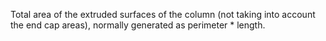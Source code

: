 ﻿Total area of the extruded surfaces of the column (not taking into account the end cap areas), normally generated as perimeter \* length.